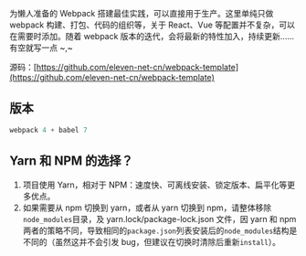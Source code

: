 为懒人准备的 Webpack 搭建最佳实践，可以直接用于生产。这里单纯只做 webpack 构建、打包、代码的组织等，关于 React、Vue 等配置并不复杂，可以在需要时添加。随着 webpack 版本的迭代，会将最新的特性加入，持续更新...... 有空就写一点 ~,~

源码：[https://github.com/eleven-net-cn/webpack-template](https://github.com/eleven-net-cn/webpack-template)

## 版本

```js
webpack 4 + babel 7
```

## Yarn 和 NPM 的选择？

1. 项目使用 Yarn，相对于 NPM：速度快、可离线安装、锁定版本、扁平化等更多优点。
2. 如果需要从 npm 切换到 yarn，或者从 yarn 切换到 npm，请整体移除`node_modules`目录，及 yarn.lock/package-lock.json 文件，因 yarn 和 npm 两者的策略不同，导致相同的`package.json`列表安装后的`node_modules`结构是不同的（虽然这并不会引发 bug，但建议在切换时清除后重新`install`）。
